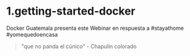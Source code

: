 # 1.getting-started-docker

Docker Guatemala presenta este Webinar en respuesta a #stayathome #yomequedoencasa

> "que no panda el cúnico" - Chapulin colorado